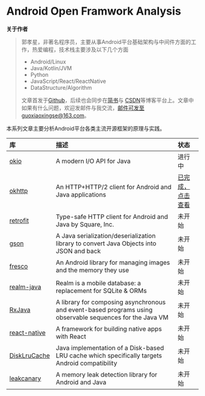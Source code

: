 # Android Open Framwork Analysis

**关于作者**

>郭孝星，非著名程序员，主要从事Android平台基础架构与中间件方面的工作，热爱编程，技术栈主要涉及以下几个方面
>
>- Android/Linux
>- Java/Kotlin/JVM
>- Python
>- JavaScript/React/ReactNative
>- DataStructure/Algorithm
>
>文章首发于[Github](https://github.com/guoxiaoxing)，后续也会同步在[简书](http://www.jianshu.com/users/66a47e04215b/latest_articles)与
[CSDN](http://blog.csdn.net/allenwells)等博客平台上。文章中如果有什么问题，欢迎发邮件与我交流，邮件可发至guoxiaoxingse@163.com。

本系列文章主要分析Android平台各类主流开源框架的原理与实践。

|库                                       |描述                                            |状态
|:----------------------------------------|:----------------------------------------------|:---------------|
|[okio](https://github.com/square/okio)|A modern I/O API for Java|进行中
|[okhttp](https://github.com/square/okhttp)|An HTTP+HTTP/2 client for Android and Java applications|[已完成，点击查看](https://github.com/guoxiaoxing/android-open-framwork-analysis/blob/master/doc/okhttp/01Okhttp源码篇：源码概览.md)
|[retrofit](https://github.com/square/retrofit)|Type-safe HTTP client for Android and Java by Square, Inc.|未开始
|[gson](https://github.com/google/gson)|A Java serialization/deserialization library to convert Java Objects into JSON and back|未开始
|[fresco](https://github.com/facebook/fresco)|An Android library for managing images and the memory they use|未开始
|[realm-java](https://github.com/realm/realm-java)|Realm is a mobile database: a replacement for SQLite & ORMs|未开始
|[RxJava](https://github.com/ReactiveX/RxJava)|A library for composing asynchronous and event-based programs using observable sequences for the Java VM|未开始
|[react-native](https://github.com/facebook/react-native)|A framework for building native apps with React|未开始
|[DiskLruCache](https://github.com/JakeWharton/DiskLruCache)|Java implementation of a Disk-based LRU cache which specifically targets Android compatibility|未开始
|[leakcanary](https://github.com/square/leakcanary)|A memory leak detection library for Android and Java|未开始

